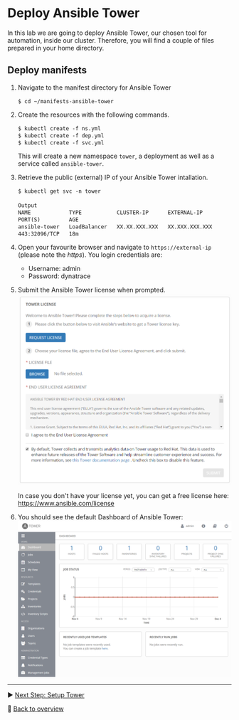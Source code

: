 # Deploy Ansible Tower


In this lab we are going to deploy Ansible Tower, our chosen tool for automation, inside our cluster. Therefore, you will find a couple of files prepared in your home directory.

## Deploy manifests

1. Navigate to the manifest directory for Ansible Tower
    ```
    $ cd ~/manifests-ansible-tower
    ```

1. Create the resources with the following commands.
    ```
    $ kubectl create -f ns.yml
    $ kubectl create -f dep.yml
    $ kubectl create -f svc.yml
    ```
    This will create a new namespace `tower`, a deployment as well as a service called `ansible-tower`. 

1. Retrieve the public (external) IP of your Ansible Tower intallation.
    ```
    $ kubectl get svc -n tower

    Output
    NAME            TYPE           CLUSTER-IP      EXTERNAL-IP      PORT(S)         AGE
    ansible-tower   LoadBalancer   XX.XX.XXX.XXX   XX.XXX.XXX.XXX   443:32096/TCP   18m
    ```

1. Open your favourite browser and navigate to `https://external-ip` (please note the _https_). You login credentials are:
    - Username: admin
    - Password: dynatrace

1. Submit the Ansible Tower license when prompted.
    ![ansible license prompt](../assets/ansible-license.png)


    In case you don't have your license yet, you can get a free license here: https://www.ansible.com/license 


1. You should see the default Dashboard of Ansible Tower:
![ansible tower dashboard](../assets/ansible-tower-initial.png)

---

:arrow_forward: [Next Step: Setup Tower](../02_Setup_Tower)

:arrow_up_small: [Back to overview](../)